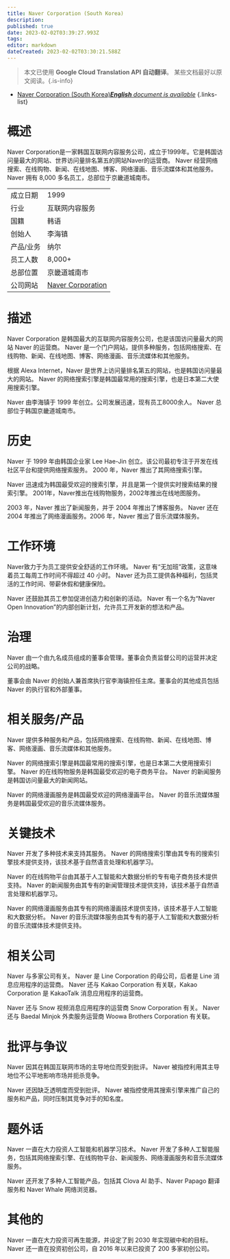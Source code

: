 ```yaml
---
title: Naver Corporation (South Korea)
description: 
published: true
date: 2023-02-02T03:39:27.993Z
tags: 
editor: markdown
dateCreated: 2023-02-02T03:30:21.588Z
---
```


> 本文已使用 **Google Cloud Translation API 自动翻译**。
某些文档最好以原文阅读。{.is-info}



- [Naver Corporation (South Korea)***English** document is available*](/en/Knowledge-base/Dictionary/Company/naver-corporation-south-korea)
{.links-list}


# 概述

Naver Corporation是一家韩国互联网内容服务公司，成立于1999年。它是韩国访问量最大的网站、世界访问量排名第五的网站Naver的运营商。 Naver 经营网络搜索、在线购物、新闻、在线地图、博客、网络漫画、音乐流媒体和其他服务。 Naver 拥有 8,000 多名员工，总部位于京畿道城南市。

| | |
|---|---|
|成立日期 | 1999 |
|行业 |互联网内容服务 |
|国籍|韩语 |
|创始人 |李海镇 |
|产品/业务 |纳尔 |
|员工人数 | 8,000+ |
|总部位置 |京畿道城南市 |
|公司网站 | [Naver Corporation](https://www.navercorp.com/) |

# 描述

Naver Corporation 是韩国最大的互联网内容服务公司，也是该国访问量最大的网站 Naver 的运营商。 Naver 是一个门户网站，提供多种服务，包括网络搜索、在线购物、新闻、在线地图、博客、网络漫画、音乐流媒体和其他服务。

根据 Alexa Internet，Naver 是世界上访问量排名第五的网站，也是韩国访问量最大的网站。 Naver 的网络搜索引擎是韩国最常用的搜索引擎，也是日本第二大使用搜索引擎。

Naver 由李海镇于 1999 年创立。公司发展迅速，现有员工8000余人。 Naver 总部位于韩国京畿道城南市。

# 历史

Naver 于 1999 年由韩国企业家 Lee Hae-Jin 创立。该公司最初专注于开发在线社区平台和提供网络搜索服务。 2000 年，Naver 推出了其网络搜索引擎。

Naver 迅速成为韩国最受欢迎的搜索引擎，并且是第一个提供实时搜索结果的搜索引擎。 2001年，Naver推出在线购物服务，2002年推出在线地图服务。

2003 年，Naver 推出了新闻服务，并于 2004 年推出了博客服务。 Naver 还在 2004 年推出了网络漫画服务。2006 年，Naver 推出了音乐流媒体服务。

# 工作环境

Naver致力于为员工提供安全舒适的工作环境。 Naver 有“无加班”政策，这意味着员工每周工作时间不得超过 40 小时。 Naver 还为员工提供各种福利，包括灵活的工作时间、带薪休假和健康保险。

Naver 还鼓励其员工参加促进创造力和创新的活动。 Naver 有一个名为“Naver Open Innovation”的内部创新计划，允许员工开发新的想法和产品。

# 治理

Naver 由一个由九名成员组成的董事会管理。董事会负责监督公司的运营并决定公司的战略。

董事会由 Naver 的创始人兼首席执行官李海镇担任主席。董事会的其他成员包括 Naver 的执行官和外部董事。

# 相关服务/产品

Naver 提供多种服务和产品，包括网络搜索、在线购物、新闻、在线地图、博客、网络漫画、音乐流媒体和其他服务。

Naver 的网络搜索引擎是韩国最常用的搜索引擎，也是日本第二大使用搜索引擎。 Naver 的在线购物服务是韩国最受欢迎的电子商务平台。 Naver 的新闻服务是韩国访问量最大的新闻网站。

Naver 的网络漫画服务是韩国最受欢迎的网络漫画平台。 Naver 的音乐流媒体服务是韩国最受欢迎的音乐流媒体服务。

# 关键技术

Naver 开发了多种技术来支持其服务。 Naver 的网络搜索引擎由其专有的搜索引擎技术提供支持，该技术基于自然语言处理和机器学习。

Naver 的在线购物平台由其基于人工智能和大数据分析的专有电子商务技术提供支持。 Naver 的新闻服务由其专有的新闻管理技术提供支持，该技术基于自然语言处理和机器学习。

Naver 的网络漫画服务由其专有的网络漫画技术提供支持，该技术基于人工智能和大数据分析。 Naver 的音乐流媒体服务由其专有的基于人工智能和大数据分析的音乐流媒体技术提供支持。

# 相关公司

Naver 与多家公司有关。 Naver 是 Line Corporation 的母公司，后者是 Line 消息应用程序的运营商。 Naver 还与 Kakao Corporation 有关联，Kakao Corporation 是 KakaoTalk 消息应用程序的运营商。

Naver 还与 Snow 视频消息应用程序的运营商 Snow Corporation 有关。 Naver 还与 Baedal Minjok 外卖服务运营商 Woowa Brothers Corporation 有关联。

# 批评与争议

Naver 因其在韩国互联网市场的主导地位而受到批评。 Naver 被指控利用其主导地位不公平地影响市场并扼杀竞争。

Naver 还因缺乏透明度而受到批评。 Naver 被指控使用其搜索引擎来推广自己的服务和产品，同时压制其竞争对手的知名度。

# 题外话

Naver 一直在大力投资人工智能和机器学习技术。 Naver 开发了多种人工智能服务，包括其网络搜索引擎、在线购物平台、新闻服务、网络漫画服务和音乐流媒体服务。

Naver 还开发了多种人工智能产品，包括其 Clova AI 助手、Naver Papago 翻译服务和 Naver Whale 网络浏览器。

# 其他的

Naver 一直在大力投资可再生能源，并设定了到 2030 年实现碳中和的目标。Naver 还一直在投资初创公司，自 2016 年以来已投资了 200 多家初创公司。
